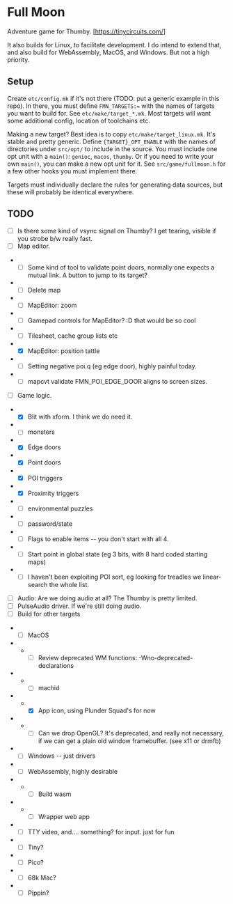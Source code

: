 # Full Moon

Adventure game for Thumby. [https://tinycircuits.com/]

It also builds for Linux, to facilitate development.
I do intend to extend that, and also build for WebAssembly, MacOS, and Windows.
But not a high priority.

## Setup

Create `etc/config.mk` if it's not there (TODO: put a generic example in this repo).
In there, you must define `FMN_TARGETS:=` with the names of targets you want to build for.
See `etc/make/target_*.mk`.
Most targets will want some additional config, location of toolchains etc.

Making a new target? Best idea is to copy `etc/make/target_linux.mk`.
It's stable and pretty generic.
Define `{TARGET}_OPT_ENABLE` with the names of directories under `src/opt/` to include in the source.
You must include one opt unit with a `main()`: `genioc`, `macos`, `thumby`.
Or if you need to write your own `main()`, you can make a new opt unit for it.
See `src/game/fullmoon.h` for a few other hooks you must implement there.

Targets must individually declare the rules for generating data sources, but these will probably be identical everywhere.

## TODO

- [ ] Is there some kind of vsync signal on Thumby? I get tearing, visible if you strobe b/w really fast.
- [ ] Map editor.
- - [ ] Some kind of tool to validate point doors, normally one expects a mutual link. A button to jump to its target?
- - [ ] Delete map
- - [ ] MapEditor: zoom
- - [ ] Gamepad controls for MapEditor? :D that would be so cool
- - [ ] Tilesheet, cache group lists etc
- - [x] MapEditor: position tattle
- - [ ] Setting negative poi.q (eg edge door), highly painful today.
- - [ ] mapcvt validate FMN_POI_EDGE_DOOR aligns to screen sizes.
- [ ] Game logic.
- - [x] Blit with xform. I think we do need it.
- - [ ] monsters
- - [x] Edge doors
- - [x] Point doors
- - [x] POI triggers
- - [x] Proximity triggers
- - [ ] environmental puzzles
- - [ ] password/state
- - [ ] Flags to enable items -- you don't start with all 4.
- - [ ] Start point in global state (eg 3 bits, with 8 hard coded starting maps)
- - [ ] I haven't been exploiting POI sort, eg looking for treadles we linear-search the whole list.
- [ ] Audio: Are we doing audio at all? The Thumby is pretty limited.
- [ ] PulseAudio driver. If we're still doing audio.
- [ ] Build for other targets
- - [ ] MacOS
- - - [ ] Review deprecated WM functions: -Wno-deprecated-declarations
- - - [ ] machid
- - - [x] App icon, using Plunder Squad's for now
- - - [ ] Can we drop OpenGL? It's deprecated, and really not necessary, if we can get a plain old window framebuffer. (see x11 or drmfb)
- - [ ] Windows -- just drivers
- - [ ] WebAssembly, highly desirable
- - - [ ] Build wasm
- - - [ ] Wrapper web app
- - [ ] TTY video, and.... something? for input. just for fun
- - [ ] Tiny?
- - [ ] Pico?
- - [ ] 68k Mac?
- - [ ] Pippin?
